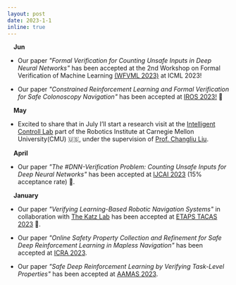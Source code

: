 ```yaml
---
layout: post
date: 2023-1-1
inline: true
---
```


&emsp;**Jun** 
- Our paper *"Formal Verification for Counting Unsafe Inputs in Deep Neural Networks"* has been accepted at the 2nd Workshop on Formal Verification of Machine Learning <a href='https://www.ml-verification.com'>(WFVML 2023)</a>  at ICML 2023!

- Our paper *"Constrained Reinforcement Learning and Formal Verification for Safe Colonoscopy Navigation"* has been accepted at <a href='https://ieee-iros.org'>IROS 2023!</a> 🤖 

&emsp;**May** 
- Excited to share that in July I’ll start a research visit at the <a href='http://icontrol.ri.cmu.edu'>Intelligent Controll Lab</a> part of the Robotics Institute at Carnegie Mellon University(CMU) 🇺🇸, under the supervision of <a href='http://www.cs.cmu.edu/~cliu6/'>Prof. Changliu Liu</a>. 

&emsp;**April** 
- Our paper *"The \#DNN-Verification Problem: Counting Unsafe Inputs for Deep Neural Networks"* has been accepted at <a href='https://ijcai-23.org/'>IJCAI 2023</a> (15% acceptance rate) 🤩. 

&emsp;**January** 

- Our paper *"Verifying Learning-Based Robotic Navigation Systems"* in collaboration with <a href='https://www.katz-lab.com/'>The Katz Lab</a> has been accepted at <a href='https://www.etaps.org/2023/conferences/'> ETAPS TACAS 2023</a> 🚀. 

- Our paper *"Online Safety Property Collection and Refinement for Safe Deep Reinforcement Learning in Mapless Navigation"* has been accepted at <a href='https://www.icra2023.org'>ICRA 2023</a>. 

- Our paper *"Safe Deep Reinforcement Learning by Verifying Task-Level Properties"* has been accepted at <a href='https://aamas2023.soton.ac.uk'>AAMAS 2023</a>.    



